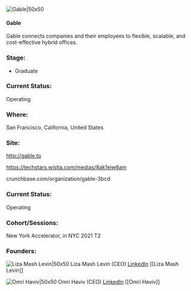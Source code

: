 

![Gable|50x50](https://apimg.techstars.com/connect/images/image_files/60ba1a5b81a68a0007f24609/original/techstars_gable.png)

#### Gable
Gable connects companies and their employees to flexible, scalable, and cost-effective hybrid offices.

### Stage: 
 - Graduate 

### Current Status: 
Operating

### Where:
San Francisco, California, United States

### Site:
http://gable.to

https://techstars.wistia.com/medias/8ak1eiw6am

crunchbase.com/organization/gable-3bcd

### Current Status: 
Operating

### Cohort/Sessions: 
New York Accelerator, in NYC 2021 T2

### Founders: 

![Liza Mash Levin|50x50](https://apimg.techstars.com/connect/images/image_files/60a661d4c54664000792e2fb/original/Liza_profile_pic_2.JPG) Liza Mash Levin (CEO) [LinkedIn](https://linkedin.com/in/liza-mash) [[Liza Mash Levin]]

![Omri Haviv|50x50](http://s3.amazonaws.com/ts-accel-connect-uploads/images/image_files/60a662076895aa00070a1513/original/omri.png) Omri Haviv (CEO) [LinkedIn](https://linkedin.com/in/omrihaviv) [[Omri Haviv]]


